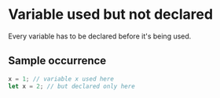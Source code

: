 # Variable used but not declared 

Every variable has to be declared before it's being used.

## Sample occurrence

```javascript
x = 1; // variable x used here
let x = 2; // but declared only here
```